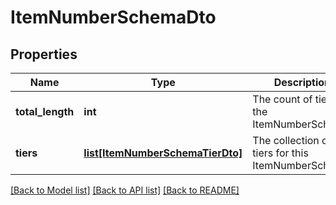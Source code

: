 # ItemNumberSchemaDto

## Properties
Name | Type | Description | Notes
------------ | ------------- | ------------- | -------------
**total_length** | **int** | The count of tiers in the ItemNumberSchema | 
**tiers** | [**list[ItemNumberSchemaTierDto]**](ItemNumberSchemaTierDto.md) | The collection of tiers for this ItemNumberSchema. | [optional] 

[[Back to Model list]](../README.md#documentation-for-models) [[Back to API list]](../README.md#documentation-for-api-endpoints) [[Back to README]](../README.md)


